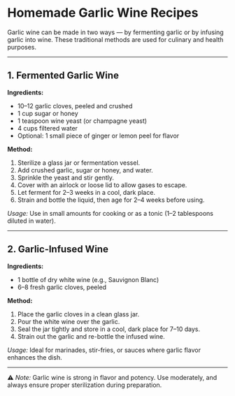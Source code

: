 
# Homemade Garlic Wine Recipes

Garlic wine can be made in two ways — by fermenting garlic or by infusing garlic into wine. 
These traditional methods are used for culinary and health purposes.

---

## 1. Fermented Garlic Wine

**Ingredients:**
- 10–12 garlic cloves, peeled and crushed
- 1 cup sugar or honey
- 1 teaspoon wine yeast (or champagne yeast)
- 4 cups filtered water
- Optional: 1 small piece of ginger or lemon peel for flavor

**Method:**
1. Sterilize a glass jar or fermentation vessel.
2. Add crushed garlic, sugar or honey, and water.
3. Sprinkle the yeast and stir gently.
4. Cover with an airlock or loose lid to allow gases to escape.
5. Let ferment for 2–3 weeks in a cool, dark place.
6. Strain and bottle the liquid, then age for 2–4 weeks before using.

*Usage:* Use in small amounts for cooking or as a tonic (1–2 tablespoons diluted in water).

---

## 2. Garlic-Infused Wine

**Ingredients:**
- 1 bottle of dry white wine (e.g., Sauvignon Blanc)
- 6–8 fresh garlic cloves, peeled

**Method:**
1. Place the garlic cloves in a clean glass jar.
2. Pour the white wine over the garlic.
3. Seal the jar tightly and store in a cool, dark place for 7–10 days.
4. Strain out the garlic and re-bottle the infused wine.

*Usage:* Ideal for marinades, stir-fries, or sauces where garlic flavor enhances the dish.

---

⚠️ *Note:* Garlic wine is strong in flavor and potency. 
Use moderately, and always ensure proper sterilization during preparation.
